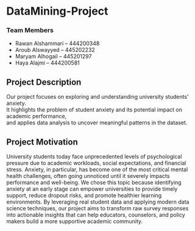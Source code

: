 # DataMining-Project

### Team Members
- Rawan Alshammari – 444200348  
- Aroub Alswayyed – 445202232  
- Maryam Alhogail – 445201297  
- Haya Alajmi – 444200581  


## Project Description

Our project focuses on exploring and understanding university students’ anxiety.  
It highlights the problem of student anxiety and its potential impact on academic performance,  
and applies data analysis to uncover meaningful patterns in the dataset.

## Project Motivation

University students today face unprecedented levels of psychological pressure due to academic workloads, social expectations, and financial stress. Anxiety, in particular, has become one of the most critical mental health challenges, often going unnoticed until it severely impacts performance and well-being. We chose this topic because identifying anxiety at an early stage can empower universities to provide timely support, reduce dropout risks, and promote healthier learning environments. By leveraging real student data and applying modern data science techniques, our project aims to transform raw survey responses into actionable insights that can help educators, counselors, and policy makers build a more supportive academic community.


